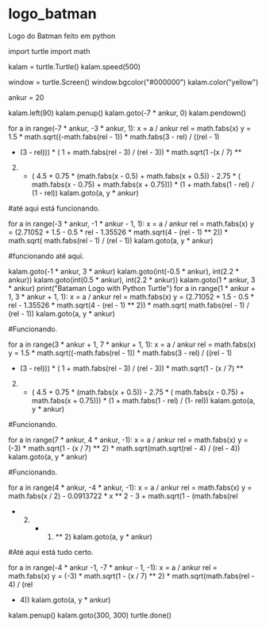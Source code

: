 # logo_batman
Logo do Batman feito em python

import turtle
import math

kalam = turtle.Turtle()
kalam.speed(500)

window = turtle.Screen()
window.bgcolor("#000000")
kalam.color("yellow")

ankur = 20

kalam.left(90)
kalam.penup()
kalam.goto(-7 * ankur, 0)
kalam.pendown()

for a in range(-7 * ankur, -3 * ankur, 1):
    x = a / ankur
    rel = math.fabs(x)
    y = 1.5 * math.sqrt((-math.fabs(rel - 1)) * math.fabs(3 - rel) / ((rel - 1)
* (3 - rel))) * (
                1 + math.fabs(rel - 3) / (rel - 3)) * math.sqrt(1 -(x / 7) **
2) + (
                    4.5 + 0.75 * (math.fabs(x - 0.5) + math.fabs(x + 0.5)) -
2.75 * (
                        math.fabs(x - 0.75) + math.fabs(x + 0.75))) * (1 +
math.fabs(1 - rel) / (1 - rel))
    kalam.goto(a, y * ankur)

#até aqui está funcionando.

for a in range(-3 * ankur, -1 * ankur - 1, 1):
    x = a / ankur
    rel = math.fabs(x)
    y = (2.71052 + 1.5 - 0.5 * rel - 1.35526 * math.sqrt(4 - (rel - 1) ** 2)) * math.sqrt(
        math.fabs(rel - 1) / (rel - 1))
kalam.goto(a, y * ankur)

#funcionando até aqui.

kalam.goto(-1 * ankur, 3 * ankur)
kalam.goto(int(-0.5 * ankur), int(2.2 * ankur))
kalam.goto(int(0.5 * ankur), int(2.2 * ankur))
kalam.goto(1 * ankur, 3 * ankur)
print("Bataman Logo with Python Turtle")
for a in range(1 * ankur + 1, 3 * ankur + 1, 1):
    x = a / ankur
    rel = math.fabs(x)
    y = (2.71052 + 1.5 - 0.5 * rel - 1.35526 * math.sqrt(4 - (rel - 1) ** 2)) * math.sqrt(
        math.fabs(rel - 1) / (rel - 1))
    kalam.goto(a, y * ankur)

#Funcionando.

for a in range(3 * ankur + 1, 7 * ankur + 1, 1):
    x = a / ankur
    rel = math.fabs(x)
    y = 1.5 * math.sqrt((-math.fabs(rel - 1)) * math.fabs(3 - rel) / ((rel - 1)
* (3 - rel))) * (
                1 + math.fabs(rel - 3) / (rel - 3)) * math.sqrt(1 - (x / 7) **
2) + (
                    4.5 + 0.75 * (math.fabs(x + 0.5)) -
2.75 * (
                        math.fabs(x - 0.75) + math.fabs(x + 0.75))) * (1 +
     math.fabs(1 - rel) / (1- rel))
    kalam.goto(a, y * ankur)

#Funcionando.

for a in range(7 * ankur, 4 * ankur, -1):
    x = a / ankur
    rel = math.fabs(x)
    y = (-3) * math.sqrt(1 - (x / 7) ** 2) * math.sqrt(math.sqrt(rel - 4) / (rel - 4))
    kalam.goto(a, y * ankur)

#Funcionando.

for a in range(4 * ankur, -4 * ankur, -1):
    x = a / ankur
    rel = math.fabs(x)
    y = math.fabs(x / 2) - 0.0913722 * x ** 2 - 3 + math.sqrt(1 - (math.fabs(rel
- 2) - 1) ** 2)
    kalam.goto(a, y * ankur)

#Até aqui está tudo certo.

for a in range(-4 * ankur -1, -7 * ankur - 1, -1):
    x = a / ankur
    rel = math.fabs(x)
    y = (-3) * math.sqrt(1 - (x / 7) ** 2) * math.sqrt(math.fabs(rel - 4) / (rel
- 4))
    kalam.goto(a, y * ankur)

kalam.penup()
kalam.goto(300, 300)
turtle.done()
